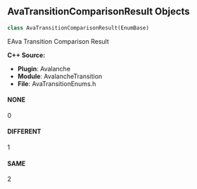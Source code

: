 ## AvaTransitionComparisonResult Objects

```python
class AvaTransitionComparisonResult(EnumBase)
```

EAva Transition Comparison Result

**C++ Source:**

- **Plugin**: Avalanche
- **Module**: AvalancheTransition
- **File**: AvaTransitionEnums.h

<a id="unreal.AvaTransitionComparisonResult.NONE"></a>

#### NONE

0

<a id="unreal.AvaTransitionComparisonResult.DIFFERENT"></a>

#### DIFFERENT

1

<a id="unreal.AvaTransitionComparisonResult.SAME"></a>

#### SAME

2

<a id="unreal.AvaTransitionSceneType"></a>
